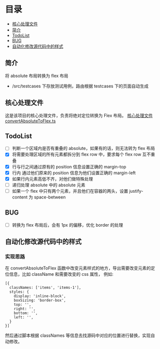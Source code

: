 # 目录
- [核心处理文件](#核心处理文件)
- [简介](#简介)
- [TodoList](#TodoList)
- [BUG](#BUG)
- [自动化修改源代码中的样式](#自动化修改源代码中的样式)

## 简介
将 absolute 布局转换为 flex 布局
- /src/testcases 下存放测试用例，路由根据 testcases 下的页面自动生成

## 核心处理文件
这是该项目的核心处理文件，负责将绝对定位转换为 Flex 布局。
[核心处理文件 convertAbsoluteToFlex.ts](https://github.com/pandaomeng/absolute-to-flex/blob/master/src/utils/convertAbsoluteToFlex.ts)


## TodoList
- [ ] 判断一个区域内是否有重叠的 absolute，如果有的话，则无法转为 flex 布局
- [x] 将需要处理区域的所有元素都拆分到 flex row 中，要求每个 flex row 互不重叠
- [x] 行与行之间通过原有的 position 信息设置正确的 margin-top
- [x] 行内 通过他们原来的 position 信息为他们设置正确的 margin-left
- [x] 如果行内元素高低不齐，对他们做特殊处理
- [ ] 递归处理 absolute 中的 absolute 元素
- [ ] 如果一个 flex 中只有两个元素，并且他们在容器的两头，设置 justify-content 为 space-between

## BUG
- [ ] 转换为 flex 布局后，会有 1px 的偏移，优化 border 的处理 

## 自动化修改源代码中的样式
### 实现思路
在 convertAbsoluteToFlex 函数中改变元素样式的地方，导出需要改变元素的定位信息，比如 className 和需要改变的 css 属性，
例如: 
```
[{
  classNames: ['items', 'items-1'],
  styles: {
    display: 'inline-block',
    boxSizing: 'border-box',
    top: '',
    right: '',
    bottom: '',
    left: '',
  }
}]
```
然后通过脚本根据 classNames 等信息去找源码中对应的位置进行替换，实现自动修改。
